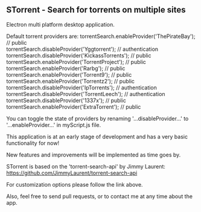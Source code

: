 <h2>STorrent - Search for torrents on multiple sites</h2>
Electron multi platform desktop application.

Default torrent providers are:
torrentSearch.enableProvider('ThePirateBay');	// public<br>
torrentSearch.disableProvider('Yggtorrent');	// authentication<br>
torrentSearch.disableProvider('KickassTorrents');	// public<br>
torrentSearch.enableProvider('TorrentProject');	// public<br>
torrentSearch.enableProvider('Rarbg');	// public<br>
torrentSearch.enableProvider('Torrent9');	// public<br>
torrentSearch.enableProvider('Torrentz2');	// public<br>
torrentSearch.disableProvider('IpTorrents');	// authentication<br>
torrentSearch.disableProvider('TorrentLeech');	// authentication<br>
torrentSearch.disableProvider('1337x');	// public<br>
torrentSearch.enableProvider('ExtraTorrent');	// public<br>

You can toggle the state of providers by renaming '...disableProvider...' to '...enableProvider...' in myScript.js file.

This application is at an early stage of development and has a very basic functionality for now!

New features and improvements will be implemented as time goes by.

STorrent is based on the 'torrent-search-api' by Jimmy Laurent:<br>
https://github.com/JimmyLaurent/torrent-search-api

For customization options please follow the link above.

Also, feel free to send pull requests, or to contact me at any time about the app.

